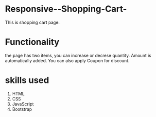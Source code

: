 # Responsive--Shopping-Cart-
This is shopping cart page.

# Functionality
the page has two items, you can increase or decrese quantity. Amount is automatically added. 
You can also apply Coupon for discount.

# skills used
1. HTML
2. CSS
3. JavaScript
4. Bootstrap

